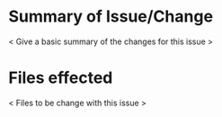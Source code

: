 # Summary of Issue/Change

< Give a basic summary of the changes for this issue >
  
# Files effected

< Files to be change with this issue >
